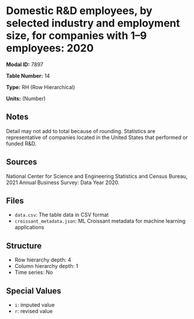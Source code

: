 # Domestic R&D employees, by selected industry and employment size, for companies with 1&#8211;9 employees: 2020

**Modal ID:** 7897

**Table Number:** 14

**Type:** RH (Row Hierarchical)

**Units:** (Number)

## Notes

Detail may not add to total because of rounding. Statistics are representative of companies located in the United States that performed or funded R&D.

## Sources

National Center for Science and Engineering Statistics and Census Bureau, 2021 Annual Business Survey: Data Year 2020.

## Files

- `data.csv`: The table data in CSV format
- `croissant_metadata.json`: ML Croissant metadata for machine learning applications

## Structure

- Row hierarchy depth: 4
- Column hierarchy depth: 1
- Time series: No

## Special Values

- `i`: imputed value
- `r`: revised value
